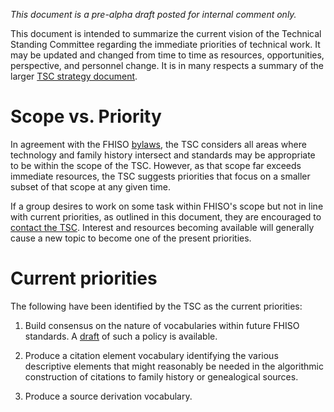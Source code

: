 *This document is a pre-alpha draft posted for internal comment only.*

This document is intended to summarize the current vision of the Technical Standing Committee regarding the immediate priorities of technical work.
It may be updated and changed from time to time as resources, opportunities, perspective, and personnel change.
It is in many respects a summary of the larger [TSC strategy document](/strategy.md).

# Scope vs. Priority

In agreement with the FHISO [bylaws](//fhiso.org/by-laws), the TSC considers all areas where technology and family history intersect and standards may be appropriate to be within the scope of the TSC.
However, as that scope far exceeds immediate resources, the TSC suggests priorities that focus on a smaller subset of that scope at any given time.

If a group desires to work on some task within FHISO's scope but not in line with current priorities, as outlined in this document, they are encouraged to [contact the TSC](mailto:tsc@fhiso.org).
Interest and resources becoming available will generally cause a new topic to become one of the present priorities.

# Current priorities

The following have been identified by the TSC as the current priorities:

1. Build consensus on the nature of vocabularies within future FHISO
standards.  A [draft](/policies/vocabulary) of such a policy is
available.

2. Produce a citation element vocabulary identifying the various
descriptive elements that might reasonably be needed in the algorithmic
construction of citations to family history or genealogical sources.

3. Produce a source derivation vocabulary.

